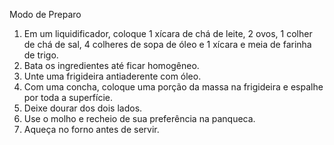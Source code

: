 Modo de Preparo

1. Em um liquidificador, coloque 1 xícara de chá de leite, 2 ovos, 1 colher de chá de sal, 4 colheres de sopa de óleo e 1 xícara e meia de farinha de trigo.
2. Bata os ingredientes até ficar homogêneo.
3. Unte uma frigideira antiaderente com óleo.
4. Com uma concha, coloque uma porção da massa na frigideira e espalhe por toda a superfície.
5. Deixe dourar dos dois lados.
6. Use o molho e recheio de sua preferência na panqueca.
7. Aqueça no forno antes de servir.